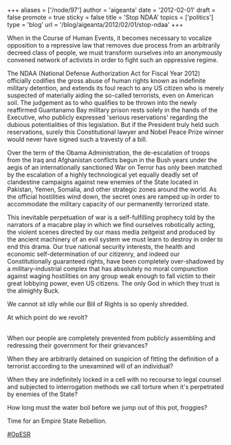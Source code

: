 +++
aliases = ['/node/97']
author = 'aigeanta'
date = '2012-02-01'
draft = false
promote = true
sticky = false
title = 'Stop NDAA'
topics = ['politics']
type = 'blog'
url = '/blog/aigeanta/2012/02/01/stop-ndaa'
+++
<p>When in the Course of Human Events, it becomes necessary to vocalize opposition to a repressive law that removes due process from an arbitrarily decreed class of people, we must transform ourselves into an anonymously convened network of activists in order to fight such an oppressive regime.</p>


<p>The NDAA (National Defense Authorization Act for Fiscal Year 2012) officially codifies the gross abuse of human rights known as indefinite military detention, and extends its foul reach to any US citizen who is merely suspected of materially aiding the so-called terrorists, even on American soil. The judgement as to who qualifies to be thrown into the newly reaffirmed Guantanamo Bay military prison rests solely in the hands of the Executive, who publicly expressed &#39;serious reservations&#39; regarding the dubious potentialities of this legislation. But if the President truly held such reservations, surely this Constitutional lawyer and Nobel Peace Prize winner would never have signed such a travesty of a bill.</p>

<p>Over the term of the Obama Administration, the de-escalation of troops from the Iraq and Afghanistan conflicts begun in the Bush years under the aegis of an internationally sanctioned War on Terror has only been matched by the escalation of a highly technological yet equally deadly set of clandestine campaigns against new enemies of the State located in Pakistan, Yemen, Somalia, and other strategic zones around the world. As the official hostilities wind down, the secret ones are ramped up in order to accommodate the military capacity of our permanently terrorized state.</p>

<p>This inevitable perpetuation of war is a self-fulfilling prophecy told by the narrators of a macabre play in which we find ourselves robotically acting, the violent scenes directed by our mass media zeitgeist and produced by the ancient machinery of an evil system we must learn to destroy in order to end this drama. Our true national security interests, the health and economic self-determination of our citizenry, and indeed our Constitutionally guaranteed rights, have been completely over-shadowed by a military-industrial complex that has absolutely no moral compunction against waging hostilities on any group weak enough to fall victim to their great lobbying power, even US citizens. The only God in which they trust is the almighty Buck.</p>

<p>We cannot sit idly while our Bill of Rights is so openly shredded.</p>

<p>At which point do we revolt?</div><div>&nbsp;</div><div>When our people are completely prevented from publicly assembling and redressing their government for their grievances?</p>

<p>When they are arbitrarily detained on suspicion of fitting the definition of a terrorist according to the unexamined will of an individual?</p>

<p>When they are indefinitely locked in a cell with no recourse to legal counsel and subjected to interrogation methods we call torture when it&#39;s perpetrated by enemies of the State?</p>

<p>How long must the water boil before we jump out of this pot, froggies?</p>

<p>Time for an Empire State Rebellion.</p>

<p><a href="http://opesr.net">#OpESR</a></p>
